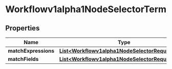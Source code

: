 

# Workflowv1alpha1NodeSelectorTerm

## Properties

Name | Type | Description | Notes
------------ | ------------- | ------------- | -------------
**matchExpressions** | [**List&lt;Workflowv1alpha1NodeSelectorRequirement&gt;**](Workflowv1alpha1NodeSelectorRequirement.md) |  |  [optional]
**matchFields** | [**List&lt;Workflowv1alpha1NodeSelectorRequirement&gt;**](Workflowv1alpha1NodeSelectorRequirement.md) |  |  [optional]



